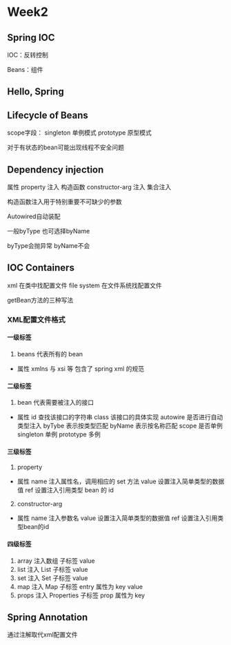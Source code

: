 # Week2

## Spring IOC

IOC：反转控制

Beans：组件

## Hello, Spring

## Lifecycle of Beans

scope字段：
singleton 单例模式
prototype 原型模式

对于有状态的bean可能出现线程不安全问题

## Dependency injection

属性 property 注入
构造函数 constructor-arg 注入
集合注入

构造函数注入用于特别重要不可缺少的参数

Autowired自动装配

一般byType
也可选择byName

byType会抛异常
byName不会

## IOC Containers

xml 在类中找配置文件
file system 在文件系统找配置文件

getBean方法的三种写法

### XML配置文件格式

#### 一级标签
1. beans 代表所有的 bean
+ 属性
xmlns 与 xsi 等 包含了 spring xml 的规范

#### 二级标签 
1. bean 代表需要被注入的接口
+ 属性
id 查找该接口的字符串
class 该接口的具体实现
autowire 是否进行自动类型注入 byTybe 表示按类型匹配 byName 表示按名称匹配
scope 是否单例 singleton 单例 prototype 多例

#### 三级标签
1. property 
+ 属性
name 注入属性名，调用相应的 set 方法
value 设置注入简单类型的数据值
ref 设置注入引用类型 bean 的 id

2. constructor-arg
+ 属性
name 注入参数名
value 设置注入简单类型的数据值
ref 设置注入引用类型bean的id

#### 四级标签
1. array 注入数组
子标签 value
2. list 注入 List
子标签 value
3. set 注入 Set
子标签 value
4. map 注入 Map
子标签 entry 属性为 key value
5. props 注入 Properties
子标签 prop 属性为 key

## Spring Annotation

通过注解取代xml配置文件
